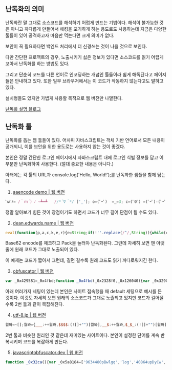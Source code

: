## 난독화의 의미

난독화란 말 그대로 소스코드를 해석하기 어렵게 만드는 기법이다. 해석이 불가능한 것은 아니고 까다롭게 만들어서 해킹을 포기하게 하는 용도로도 사용하는데 지금은 다양한 툴들이 있어 공격하고자 마음만 먹는다면 크게 의미가 없다.


보안이 꼭 필요하다면 백엔드 처리에서 더 신경쓰는 것이 나을 것으로 보인다.


다만 간단한 프로젝트의 경우, 노출시키기 싫은 정보가 있다면 소스코드를 읽기 어렵게 꼬아서 난독화를 하는 방법도 있다.


그리고 단순히 코드를 다른 언어로 인코딩하는 개념인 툴들이라 쉽게 해독된다고 페이지들은 안내하고 있다. 또한 일부 브라우저에서는 이 코드가 작동하지 않는다고도 말하고 있다.


설치형들도 있지만 가볍게 사용할 목적으로 웹 버전만 나열한다.


[난독화 설명 블로그](https://4rgos.tistory.com/2)

## 난독화 툴

난독화를 돕는 웹 툴들이 있다. 어차피 자바스크립트는 객체 기반 언어로서 모든 내용이 공개되니, 이를 보안을 위한 용도로는 사용하지 않는 것이 좋겠다.


본인은 정말 간단한 로그인 페이지에서 자바스크립트 내에 로그인 식별 정보를 담고 이 부분만 난독화하여 사용한다. (절대 중요한 내용은 아니다.)


아래에는 각 툴의 URL과 console.log('Hello, World!');를 난독화한 샘플을 함께 담는다.

1. [aaencode demo | 웹 버전](https://utf-8.jp/public/aaencode.html)

```javascript
ﾟωﾟﾉ= /｀ｍ´）ﾉ ~┻━┻   //*´∇｀*/ ['_']; o=(ﾟｰﾟ)  =_=3; c=(ﾟΘﾟ) =(ﾟｰﾟ)-(ﾟｰﾟ); (ﾟДﾟ) =(ﾟΘﾟ)= (o^_^o)/ (o^_^o);(ﾟДﾟ)={ﾟΘﾟ: '_' ,ﾟωﾟﾉ : ((ﾟωﾟﾉ==3) +'_') [ﾟΘﾟ] ,ﾟｰﾟﾉ :(ﾟωﾟﾉ+ '_')[o^_^o -(ﾟΘﾟ)] ,ﾟДﾟﾉ:((ﾟｰﾟ==3) +'_')[ﾟｰﾟ] }; (ﾟДﾟ) [ﾟΘﾟ] =((ﾟωﾟﾉ==3) +'_') [c^_^o];(ﾟДﾟ) ['c'] = ((ﾟДﾟ)+'_') [ (ﾟｰﾟ)+(ﾟｰﾟ)-(ﾟΘﾟ) ];(ﾟДﾟ) ['o'] = ((ﾟДﾟ)+'_') [ﾟΘﾟ];(ﾟoﾟ)=(ﾟДﾟ) ['c']+(ﾟДﾟ) ['o']+(ﾟωﾟﾉ +'_')[ﾟΘﾟ]+ ((ﾟωﾟﾉ==3) +'_') [ﾟｰﾟ] + ((ﾟДﾟ) +'_') [(ﾟｰﾟ)+(ﾟｰﾟ)]+ ((ﾟｰﾟ==3) +'_') [ﾟΘﾟ]+((ﾟｰﾟ==3) +'_') [(ﾟｰﾟ) - (ﾟΘﾟ)]+(ﾟДﾟ) ['c']+((ﾟДﾟ)+'_') [(ﾟｰﾟ)+(ﾟｰﾟ)]+ (ﾟДﾟ) ['o']+((ﾟｰﾟ==3) +'_') [ﾟΘﾟ];(ﾟДﾟ) ['_'] =(o^_^o) [ﾟoﾟ] [ﾟoﾟ];(ﾟεﾟ)=((ﾟｰﾟ==3) +'_') [ﾟΘﾟ]+ (ﾟДﾟ) .ﾟДﾟﾉ+((ﾟДﾟ)+'_') [(ﾟｰﾟ) + (ﾟｰﾟ)]+((ﾟｰﾟ==3) +'_') [o^_^o -ﾟΘﾟ]+((ﾟｰﾟ==3) +'_') [ﾟΘﾟ]+ (ﾟωﾟﾉ +'_') [ﾟΘﾟ]; (ﾟｰﾟ)+=(ﾟΘﾟ); (ﾟДﾟ)[ﾟεﾟ]='\\'; (ﾟДﾟ).ﾟΘﾟﾉ=(ﾟДﾟ+ ﾟｰﾟ)[o^_^o -(ﾟΘﾟ)];(oﾟｰﾟo)=(ﾟωﾟﾉ +'_')[c^_^o];(ﾟДﾟ) [ﾟoﾟ]='\"';(ﾟДﾟ) ['_'] ( (ﾟДﾟ) ['_'] (ﾟεﾟ+(ﾟДﾟ)[ﾟoﾟ]+ (ﾟДﾟ)[ﾟεﾟ]+(ﾟΘﾟ)+ (ﾟｰﾟ)+ (o^_^o)+ (ﾟДﾟ)[ﾟεﾟ]+(ﾟΘﾟ)+ ((ﾟｰﾟ) + (ﾟΘﾟ))+ ((ﾟｰﾟ) + (o^_^o))+ (ﾟДﾟ)[ﾟεﾟ]+(ﾟΘﾟ)+ ((ﾟｰﾟ) + (ﾟΘﾟ))+ ((o^_^o) +(o^_^o))+ (ﾟДﾟ)[ﾟεﾟ]+(ﾟΘﾟ)+ ((o^_^o) +(o^_^o))+ (o^_^o)+ (ﾟДﾟ)[ﾟεﾟ]+(ﾟΘﾟ)+ ((ﾟｰﾟ) + (ﾟΘﾟ))+ ((ﾟｰﾟ) + (o^_^o))+ (ﾟДﾟ)[ﾟεﾟ]+(ﾟΘﾟ)+ ((ﾟｰﾟ) + (ﾟΘﾟ))+ (ﾟｰﾟ)+ (ﾟДﾟ)[ﾟεﾟ]+(ﾟΘﾟ)+ (ﾟｰﾟ)+ ((ﾟｰﾟ) + (ﾟΘﾟ))+ (ﾟДﾟ)[ﾟεﾟ]+((ﾟｰﾟ) + (ﾟΘﾟ))+ ((o^_^o) +(o^_^o))+ (ﾟДﾟ)[ﾟεﾟ]+(ﾟΘﾟ)+ ((ﾟｰﾟ) + (ﾟΘﾟ))+ (ﾟｰﾟ)+ (ﾟДﾟ)[ﾟεﾟ]+(ﾟΘﾟ)+ ((ﾟｰﾟ) + (ﾟΘﾟ))+ ((ﾟｰﾟ) + (o^_^o))+ (ﾟДﾟ)[ﾟεﾟ]+(ﾟΘﾟ)+ (ﾟｰﾟ)+ ((ﾟｰﾟ) + (o^_^o))+ (ﾟДﾟ)[ﾟεﾟ]+((ﾟｰﾟ) + (ﾟΘﾟ))+ (c^_^o)+ (ﾟДﾟ)[ﾟεﾟ]+(ﾟｰﾟ)+ ((ﾟｰﾟ) + (o^_^o))+ (ﾟДﾟ)[ﾟεﾟ]+(ﾟΘﾟ)+ (ﾟΘﾟ)+ (c^_^o)+ (ﾟДﾟ)[ﾟεﾟ]+(ﾟΘﾟ)+ (ﾟｰﾟ)+ ((ﾟｰﾟ) + (ﾟΘﾟ))+ (ﾟДﾟ)[ﾟεﾟ]+(ﾟΘﾟ)+ ((ﾟｰﾟ) + (ﾟΘﾟ))+ (ﾟｰﾟ)+ (ﾟДﾟ)[ﾟεﾟ]+(ﾟΘﾟ)+ ((ﾟｰﾟ) + (ﾟΘﾟ))+ (ﾟｰﾟ)+ (ﾟДﾟ)[ﾟεﾟ]+(ﾟΘﾟ)+ ((ﾟｰﾟ) + (ﾟΘﾟ))+ ((ﾟｰﾟ) + (o^_^o))+ (ﾟДﾟ)[ﾟεﾟ]+((ﾟｰﾟ) + (ﾟΘﾟ))+ (ﾟｰﾟ)+ (ﾟДﾟ)[ﾟεﾟ]+(ﾟｰﾟ)+ (c^_^o)+ (ﾟДﾟ)[ﾟεﾟ]+(ﾟΘﾟ)+ ((o^_^o) - (ﾟΘﾟ))+ ((ﾟｰﾟ) + (o^_^o))+ (ﾟДﾟ)[ﾟεﾟ]+(ﾟΘﾟ)+ ((ﾟｰﾟ) + (ﾟΘﾟ))+ ((ﾟｰﾟ) + (o^_^o))+ (ﾟДﾟ)[ﾟεﾟ]+(ﾟΘﾟ)+ ((o^_^o) +(o^_^o))+ ((o^_^o) - (ﾟΘﾟ))+ (ﾟДﾟ)[ﾟεﾟ]+(ﾟΘﾟ)+ ((ﾟｰﾟ) + (ﾟΘﾟ))+ (ﾟｰﾟ)+ (ﾟДﾟ)[ﾟεﾟ]+(ﾟΘﾟ)+ (ﾟｰﾟ)+ (ﾟｰﾟ)+ (ﾟДﾟ)[ﾟεﾟ]+(ﾟｰﾟ)+ (ﾟΘﾟ)+ (ﾟДﾟ)[ﾟεﾟ]+(ﾟｰﾟ)+ ((ﾟｰﾟ) + (o^_^o))+ (ﾟДﾟ)[ﾟεﾟ]+((ﾟｰﾟ) + (ﾟΘﾟ))+ (ﾟΘﾟ)+ (ﾟДﾟ)[ﾟεﾟ]+((ﾟｰﾟ) + (o^_^o))+ (o^_^o)+ (ﾟДﾟ)[ﾟoﾟ]) (ﾟΘﾟ)) ('_');
```

정말 알아보기 힘든 것이 장점이기도 하면서 코드가 너무 길어 단점이 될 수도 있다.

2. [dean.edwards.name | 웹 버전](http://dean.edwards.name/packer/)

```javascript
eval(function(p,a,c,k,e,r){e=String;if(!''.replace(/^/,String)){while(c--)r[c]=k[c]||c;k=[function(e){return r[e]}];e=function(){return'\\w+'};c=1};while(c--)if(k[c])p=p.replace(new RegExp('\\b'+e(c)+'\\b','g'),k[c]);return p}('0.1(\'2, 3!\');',4,4,'console|log|Hello|World'.split('|'),0,{}))
```

Base62 encode를 체크하고 Pack을 눌러야 난독화된다. 그런데 자세히 보면 맨 아랫줄에 원래 코드가 그대로 노출되어 있다.  


이 예제는 코드가 짧아서 그런데, 길면 길수록 원래 코드도 읽기 까다로워지긴 한다.

3. [obfuscator | 웹 버전](https://obfuscator.io/)

```javascript
var _0x429581=_0x4fbd;function _0x4fbd(_0x2328f0,_0x126040){var _0x3290cf=_0x3290();return _0x4fbd=function(_0x4fbd5b,_0xe9b509){_0x4fbd5b=_0x4fbd5b-0x186;var _0x5b2d28=_0x3290cf[_0x4fbd5b];return _0x5b2d28;},_0x4fbd(_0x2328f0,_0x126040);}(function(_0x43dc52,_0x40beae){var _0x1c8d43=_0x4fbd,_0x5852f9=_0x43dc52();while(!![]){try{var _0x347a4=parseInt(_0x1c8d43(0x189))/0x1+parseInt(_0x1c8d43(0x18c))/0x2+parseInt(_0x1c8d43(0x190))/0x3*(-parseInt(_0x1c8d43(0x187))/0x4)+parseInt(_0x1c8d43(0x188))/0x5+-parseInt(_0x1c8d43(0x18d))/0x6+parseInt(_0x1c8d43(0x18b))/0x7*(parseInt(_0x1c8d43(0x186))/0x8)+-parseInt(_0x1c8d43(0x18e))/0x9*(-parseInt(_0x1c8d43(0x18f))/0xa);if(_0x347a4===_0x40beae)break;else _0x5852f9['push'](_0x5852f9['shift']());}catch(_0x147a7e){_0x5852f9['push'](_0x5852f9['shift']());}}}(_0x3290,0x99665),console[_0x429581(0x18a)]('Hello,\x20World!'));function _0x3290(){var _0x2e9629=['2242095kuHlak','199816HeDRSU','log','7Fxjigy','1330086suOlQT','2453700qoSqAJ','1638cVjsRe','10190IjKYEl','6NrIGza','679736QKuoUQ','1092856oOotZl'];_0x3290=function(){return _0x2e9629;};return _0x3290();}
```

아래 여러가지 세팅이 있는데 본인은 사이트 접속했을 때 default 세팅으로 예시를 든 것이다. 이것도 자세히 보면 원래의 소스코드가 그대로 노출되고 있지만 코드가 길어질수록 2번 툴과 같이 복잡해진다.

4. [utf-8.jp | 웹 버전](https://utf-8.jp/public/jjencode.html)

```javascript
뭘봐=~[];뭘봐={___:++뭘봐,$$$$:(![]+"")[뭘봐],__$:++뭘봐,$_$_:(![]+"")[뭘봐],_$_:++뭘봐,$_$$:({}+"")[뭘봐],$$_$:(뭘봐[뭘봐]+"")[뭘봐],_$$:++뭘봐,$$$_:(!""+"")[뭘봐],$__:++뭘봐,$_$:++뭘봐,$$__:({}+"")[뭘봐],$$_:++뭘봐,$$$:++뭘봐,$___:++뭘봐,$__$:++뭘봐};뭘봐.$_=(뭘봐.$_=뭘봐+"")[뭘봐.$_$]+(뭘봐._$=뭘봐.$_[뭘봐.__$])+(뭘봐.$$=(뭘봐.$+"")[뭘봐.__$])+((!뭘봐)+"")[뭘봐._$$]+(뭘봐.__=뭘봐.$_[뭘봐.$$_])+(뭘봐.$=(!""+"")[뭘봐.__$])+(뭘봐._=(!""+"")[뭘봐._$_])+뭘봐.$_[뭘봐.$_$]+뭘봐.__+뭘봐._$+뭘봐.$;뭘봐.$$=뭘봐.$+(!""+"")[뭘봐._$$]+뭘봐.__+뭘봐._+뭘봐.$+뭘봐.$$;뭘봐.$=(뭘봐.___)[뭘봐.$_][뭘봐.$_];뭘봐.$(뭘봐.$(뭘봐.$$+"\""+뭘봐.$$__+뭘봐._$+"\\"+뭘봐.__$+뭘봐.$_$+뭘봐.$$_+"\\"+뭘봐.__$+뭘봐.$$_+뭘봐._$$+뭘봐._$+(![]+"")[뭘봐._$_]+뭘봐.$$$_+"."+(![]+"")[뭘봐._$_]+뭘봐._$+"\\"+뭘봐.__$+뭘봐.$__+뭘봐.$$$+"('\\"+뭘봐.__$+뭘봐.__$+뭘봐.___+뭘봐.$$$_+(![]+"")[뭘봐._$_]+(![]+"")[뭘봐._$_]+뭘봐._$+",\\"+뭘봐.$__+뭘봐.___+"\\"+뭘봐.__$+뭘봐._$_+뭘봐.$$$+뭘봐._$+"\\"+뭘봐.__$+뭘봐.$$_+뭘봐._$_+(![]+"")[뭘봐._$_]+뭘봐.$$_$+"!');"+"\"")())();
```

2번 툴과 비슷한 원리인 것 같은데 재미있는 사이트이다. 본인이 설정한 단어를 계속 반복시키며 코드를 복잡하게 만든다.

5. [javascriptobfuscator.dev | 웹 버전](https://javascriptobfuscator.dev/)

```javascript
function _0x32ca(){var _0x5a8184=['9634480pBwlgq','log','40864upDyCw','1422PUzvDN','1760381JJRsPx','1850456TkQCZk','5dmtrzT','9887ANcIZu','956048HHczmt','Hello,\x20World!','4490532ayqsvC','3uUyorl'];_0x32ca=function(){return _0x5a8184;};return _0x32ca();}function _0x4c48(_0x3ab6f7,_0x1fe65c){var _0x32ca3a=_0x32ca();return _0x4c48=function(_0x4c4892,_0x127573){_0x4c4892=_0x4c4892-0x126;var _0x2e9d8f=_0x32ca3a[_0x4c4892];return _0x2e9d8f;},_0x4c48(_0x3ab6f7,_0x1fe65c);}var _0x10ea9b=_0x4c48;(function(_0x2c8688,_0x2d15ad){var _0x1610cc=_0x4c48,_0x233fb3=_0x2c8688();while(!![]){try{var _0xc05035=-parseInt(_0x1610cc(0x12f))/0x1+parseInt(_0x1610cc(0x12d))/0x2*(parseInt(_0x1610cc(0x127))/0x3)+-parseInt(_0x1610cc(0x130))/0x4*(-parseInt(_0x1610cc(0x12e))/0x5)+-parseInt(_0x1610cc(0x126))/0x6+parseInt(_0x1610cc(0x12c))/0x7+-parseInt(_0x1610cc(0x12a))/0x8*(-parseInt(_0x1610cc(0x12b))/0x9)+-parseInt(_0x1610cc(0x128))/0xa;if(_0xc05035===_0x2d15ad)break;else _0x233fb3['push'](_0x233fb3['shift']());}catch(_0x1c4571){_0x233fb3['push'](_0x233fb3['shift']());}}}(_0x32ca,0x7a526),console[_0x10ea9b(0x129)](_0x10ea9b(0x131)));
```
